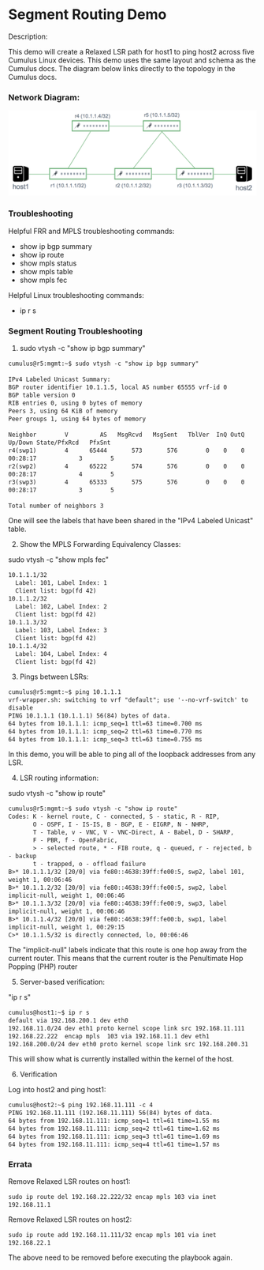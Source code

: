 <!-- AIR:tour -->

# Segment Routing Demo

Description:

This demo will create a Relaxed LSR path for host1 to ping host2 across five Cumulus Linux devices. This demo uses the same layout and schema as the Cumulus docs. The diagram below links directly to the topology in the Cumulus docs.

### Network Diagram:

![Network Diagram](https://raw.githubusercontent.com/CumulusNetworks/docs/stage/static/images/cumulus-linux/segment-routing-example.png)

<!-- AIR:tour -->

### Troubleshooting

Helpful FRR and MPLS troubleshooting commands:

- show ip bgp summary
- show ip route
- show mpls status
- show mpls table
- show mpls fec

Helpful Linux troubleshooting commands:

- ip r s

### Segment Routing Troubleshooting

1. sudo vtysh -c "show ip bgp summary"

```
cumulus@r5:mgmt:~$ sudo vtysh -c "show ip bgp summary"

IPv4 Labeled Unicast Summary:
BGP router identifier 10.1.1.5, local AS number 65555 vrf-id 0
BGP table version 0
RIB entries 0, using 0 bytes of memory
Peers 3, using 64 KiB of memory
Peer groups 1, using 64 bytes of memory

Neighbor        V         AS   MsgRcvd   MsgSent   TblVer  InQ OutQ  Up/Down State/PfxRcd   PfxSnt
r4(swp1)        4      65444       573       576        0    0    0 00:28:17            3        5
r2(swp2)        4      65222       574       576        0    0    0 00:28:17            4        5
r3(swp3)        4      65333       575       576        0    0    0 00:28:17            3        5

Total number of neighbors 3
```

One will see the labels that have been shared in the "IPv4 Labeled Unicast" table.

2. Show the MPLS Forwarding Equivalency Classes:

sudo vtysh -c "show mpls fec"

```
10.1.1.1/32
  Label: 101, Label Index: 1
  Client list: bgp(fd 42)
10.1.1.2/32
  Label: 102, Label Index: 2
  Client list: bgp(fd 42)
10.1.1.3/32
  Label: 103, Label Index: 3
  Client list: bgp(fd 42)
10.1.1.4/32
  Label: 104, Label Index: 4
  Client list: bgp(fd 42)
```

3. Pings between LSRs:

```
cumulus@r5:mgmt:~$ ping 10.1.1.1
vrf-wrapper.sh: switching to vrf "default"; use '--no-vrf-switch' to disable
PING 10.1.1.1 (10.1.1.1) 56(84) bytes of data.
64 bytes from 10.1.1.1: icmp_seq=1 ttl=63 time=0.700 ms
64 bytes from 10.1.1.1: icmp_seq=2 ttl=63 time=0.770 ms
64 bytes from 10.1.1.1: icmp_seq=3 ttl=63 time=0.755 ms
```

In this demo, you will be able to ping all of the loopback addresses from any LSR.

4. LSR routing information:

sudo vtysh -c "show ip route"

```
cumulus@r5:mgmt:~$ sudo vtysh -c "show ip route"
Codes: K - kernel route, C - connected, S - static, R - RIP,
       O - OSPF, I - IS-IS, B - BGP, E - EIGRP, N - NHRP,
       T - Table, v - VNC, V - VNC-Direct, A - Babel, D - SHARP,
       F - PBR, f - OpenFabric,
       > - selected route, * - FIB route, q - queued, r - rejected, b - backup
       t - trapped, o - offload failure
B>* 10.1.1.1/32 [20/0] via fe80::4638:39ff:fe00:5, swp2, label 101, weight 1, 00:06:46
B>* 10.1.1.2/32 [20/0] via fe80::4638:39ff:fe00:5, swp2, label implicit-null, weight 1, 00:06:46
B>* 10.1.1.3/32 [20/0] via fe80::4638:39ff:fe00:9, swp3, label implicit-null, weight 1, 00:06:46
B>* 10.1.1.4/32 [20/0] via fe80::4638:39ff:fe00:b, swp1, label implicit-null, weight 1, 00:29:15
C>* 10.1.1.5/32 is directly connected, lo, 00:06:46
```

The "implicit-null" labels indicate that this route is one hop away from the current router. This means that the current router is the Penultimate Hop Popping (PHP) router

5. Server-based verification:

"ip r s"

```
cumulus@host1:~$ ip r s
default via 192.168.200.1 dev eth0
192.168.11.0/24 dev eth1 proto kernel scope link src 192.168.11.111
192.168.22.222  encap mpls  103 via 192.168.11.1 dev eth1
192.168.200.0/24 dev eth0 proto kernel scope link src 192.168.200.31
```

This will show what is currently installed within the kernel of the host.

6. Verification

Log into host2 and ping host1:

```
cumulus@host2:~$ ping 192.168.11.111 -c 4
PING 192.168.11.111 (192.168.11.111) 56(84) bytes of data.
64 bytes from 192.168.11.111: icmp_seq=1 ttl=61 time=1.55 ms
64 bytes from 192.168.11.111: icmp_seq=2 ttl=61 time=1.62 ms
64 bytes from 192.168.11.111: icmp_seq=3 ttl=61 time=1.69 ms
64 bytes from 192.168.11.111: icmp_seq=4 ttl=61 time=1.57 ms
```

### Errata

Remove Relaxed LSR routes on host1:

```
sudo ip route del 192.168.22.222/32 encap mpls 103 via inet 192.168.11.1
```

Remove Relaxed LSR routes on host2:

```
sudo ip route add 192.168.11.111/32 encap mpls 101 via inet 192.168.22.1
```

The above need to be removed before executing the playbook again.
